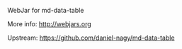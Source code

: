 WebJar for md-data-table

More info: http://webjars.org

Upstream: https://github.com/daniel-nagy/md-data-table